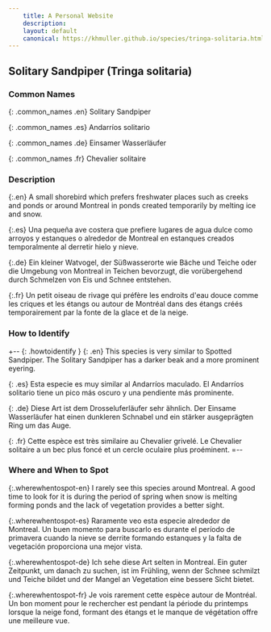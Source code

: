 ```yaml
---
    title: A Personal Website
    description: 
    layout: default
    canonical: https://khmuller.github.io/species/tringa-solitaria.html
---
```


## Solitary Sandpiper (Tringa solitaria)

### Common Names

{: .common_names .en}
Solitary Sandpiper

{: .common_names .es}
Andarríos solitario

{: .common_names .de}
Einsamer Wasserläufer

{: .common_names .fr}
Chevalier solitaire

### Description

<div class="description">
{:.en}
A small shorebird which prefers freshwater places such as creeks and ponds or around Montreal in ponds created temporarily by melting ice and snow.

{:.es}
Una pequeña ave costera que prefiere lugares de agua dulce como arroyos y estanques o alrededor de Montreal en estanques creados temporalmente al derretir hielo y nieve.

{:.de}
Ein kleiner Watvogel, der Süßwasserorte wie Bäche und Teiche oder die Umgebung von Montreal in Teichen bevorzugt, die vorübergehend durch Schmelzen von Eis und Schnee entstehen.

{:.fr}
Un petit oiseau de rivage qui préfère les endroits d'eau douce comme les criques et les étangs ou autour de Montréal dans des étangs créés temporairement par la fonte de la glace et de la neige.
</div>

### How to Identify

+-- {: .howtoidentify }
{: .en}
This species is very similar to Spotted Sandpiper. The Solitary Sandpiper has a darker beak and a more prominent eyering.

{: .es}
Esta especie es muy similar al Andarríos maculado. El Andarríos solitario tiene un pico más oscuro y una pendiente más prominente.

{: .de}
Diese Art ist dem Drosseluferläufer sehr ähnlich. Der Einsame Wasserläufer hat einen dunkleren Schnabel und ein stärker ausgeprägten Ring um das Auge.

{: .fr}
Cette espèce est très similaire au Chevalier grivelé. Le Chevalier solitaire a un bec plus foncé et un cercle oculaire plus proéminent.
=--

### Where and When to Spot

{:.wherewhentospot-en}
I rarely see this species around Montreal. A good time to look for it is during the period of spring when snow is melting forming ponds and the lack of vegetation provides a better sight.

{:.wherewhentospot-es}
Raramente veo esta especie alrededor de Montreal. Un buen momento para buscarlo es durante el período de primavera cuando la nieve se derrite formando estanques y la falta de vegetación proporciona una mejor vista.

{:.wherewhentospot-de}
Ich sehe diese Art selten in Montreal. Ein guter Zeitpunkt, um danach zu suchen, ist im Frühling, wenn der Schnee schmilzt und Teiche bildet und der Mangel an Vegetation eine bessere Sicht bietet.

{:.wherewhentospot-fr}
Je vois rarement cette espèce autour de Montréal. Un bon moment pour le rechercher est pendant la période du printemps lorsque la neige fond, formant des étangs et le manque de végétation offre une meilleure vue.
